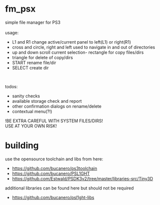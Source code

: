# fm_psx
simple file manager for PS3
<br>
<br>
usage:

- L1 and R1 change active/current panel to left(L1) or right(R1)
- cross and circle, right and left used to navigate in and out of directories
- up and down scroll current selection- rectangle for copy files/dirs
- triangle for delete of copy/dirs
- START rename file/dir
- SELECT create dir
<br>

todos:

- sanity checks
- available storage check and report
- other confirmation dialogs on rename/delete
- contextual menu(?!)

!BE EXTRA CAREFUL WITH SYSTEM FILES/DIRS!
<br>
USE AT YOUR OWN RISK!

# building
use the opensource toolchain and libs from here:
- https://github.com/bucanero/ps3toolchain
- https://github.com/bucanero/PSL1GHT
- https://github.com/Estwald/PSDK3v2/tree/master/libraries-src/Tiny3D

additional libraries can be found here but should not be required
- https://github.com/bucanero/psl1ght-libs
